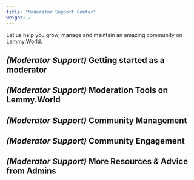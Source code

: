 ```yaml
---
title: "Moderator Support Center"
weight: 2
---
```


Let us help you grow, manage and maintain an amazing community on Lemmy.World. 

## *(Moderator Support)* Getting started as a moderator

## *(Moderator Support)* Moderation Tools on Lemmy.World

## *(Moderator Support)* Community Management

## *(Moderator Support)* Community Engagement

## *(Moderator Support)* More Resources & Advice from Admins